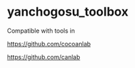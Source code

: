 # yanchogosu_toolbox
Compatible with tools in



https://github.com/cocoanlab



https://github.com/canlab 

